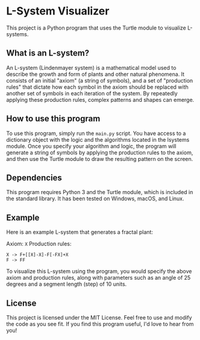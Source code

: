 # L-System Visualizer

This project is a Python program that uses the Turtle module to visualize L-systems.

## What is an L-system?

An L-system (Lindenmayer system) is a mathematical model used to describe the growth and form of plants and other natural phenomena. It consists of an initial "axiom" (a string of symbols), and a set of "production rules" that dictate how each symbol in the axiom should be replaced with another set of symbols in each iteration of the system. By repeatedly applying these production rules, complex patterns and shapes can emerge.

## How to use this program

To use this program, simply run the `main.py` script. You have access to a dictionary object with the logic and the algorithms located in the lsystems module. Once you specify your algorithm and logic, the program will generate a string of symbols by applying the production rules to the axiom, and then use the Turtle module to draw the resulting pattern on the screen.

## Dependencies

This program requires Python 3 and the Turtle module, which is included in the standard library. It has been tested on Windows, macOS, and Linux.

## Example

Here is an example L-system that generates a fractal plant:

Axiom: `X` Production rules:

```
X -> F+[[X]-X]-F[-FX]+X 
F -> FF
```

To visualize this L-system using the program, you would specify the above axiom and production rules, along with parameters such as an angle of 25 degrees and a segment length (step) of 10 units.

## License

This project is licensed under the MIT License. Feel free to use and modify the code as you see fit. If you find this program useful, I'd love to hear from you!